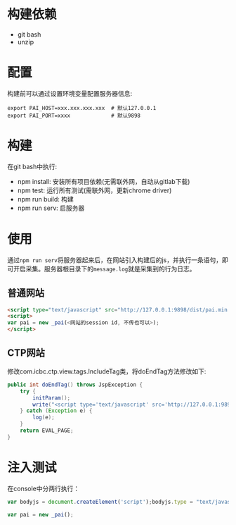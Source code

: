 # 构建依赖 #

- git bash
- unzip

# 配置 #

构建前可以通过设置环境变量配置服务器信息:

```shell
export PAI_HOST=xxx.xxx.xxx.xxx  # 默认127.0.0.1
export PAI_PORT=xxxx             # 默认9898
```

# 构建 #

在git bash中执行:

- npm install: 安装所有项目依赖(无需联外网，自动从gitlab下载)
- npm test: 运行所有测试(需联外网，更新chrome driver)
- npm run build: 构建
- npm run serv: 启服务器

# 使用 #

通过`npm run serv`将服务器起来后，在网站引入构建后的js，并执行一条语句，即可开启采集。服务器根目录下的`message.log`就是采集到的行为日志。

## 普通网站 ##

```html
<script type="text/javascript" src="http://127.0.0.1:9898/dist/pai.min.js"/>
<script>
var pai = new _pai(<网站的session id, 不传也可以>);
</script>
```

## CTP网站 ##

修改com.icbc.ctp.view.tags.IncludeTag类，将doEndTag方法修改如下:

```java
public int doEndTag() throws JspException {
    try {
        initParam();
        write("<script type='text/javascript' src='http://127.0.0.1:9898/dist/pai.min.js'></script><script>var pai = new _pai('" + String.valueOf(ExprUtil.getInstance().getString(getContext(), IChannel.SESSION_ID)) + "');</script>" + evaluate());
    } catch (Exception e) {
        log(e);
    }
    return EVAL_PAGE;
}
```

# 注入测试 #

在console中分两行执行：

```javascript
var bodyjs = document.createElement('script');bodyjs.type = "text/javascript";bodyjs.src = "http://107.252.77.230:9898/dist/pai-inject.js";document.body.appendChild(bodyjs);
```
```javascript
var pai = new _pai();
```
